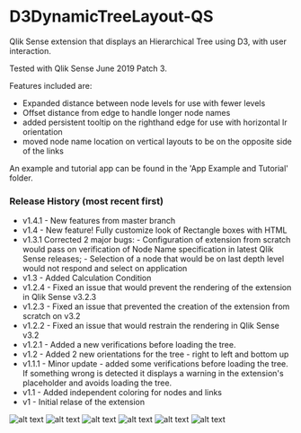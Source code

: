 # D3DynamicTreeLayout-QS
Qlik Sense extension that displays an Hierarchical Tree using D3, with user interaction.

Tested with Qlik Sense June 2019 Patch 3.

Features included are:
  * Expanded distance between node levels for use with fewer levels
  * Offset distance from edge to handle longer node names
  * added persistent tooltip on the righthand edge for use with horizontal lr orientation
  * moved node name location on vertical layouts to be on the opposite side of the links

An example and tutorial app can be found in the 'App Example and Tutorial' folder.

### Release History (most recent first)
 * v1.4.1 - New features from master branch
 * v1.4 - New feature! Fully customize look of Rectangle boxes with HTML
 * v1.3.1 Corrected 2 major bugs:
 		- Configuration of extension from scratch would pass on verification of Node Name specification in latest Qlik Sense releases;
 		- Selection of a node that would be on last depth level would not respond and select on application
 * v1.3 - Added Calculation Condition
 * v1.2.4 - Fixed an issue that would prevent the rendering of the extension in Qlik Sense v3.2.3
 * v1.2.3 - Fixed an issue that prevented the creation of the extension from scratch on v3.2
 * v1.2.2 - Fixed an issue that would restrain the rendering in Qlik Sense v3.2
 * v1.2.1 - Added a new verifications before loading the tree.
 * v1.2 - Added 2 new orientations for the tree - right to left and bottom up
 * v1.1.1 - Minor update - added some verifications before loading the tree. If something wrong is detected it
   displays a warning in the extension's placeholder and avoids loading the tree.
 * v1.1 - Added independent coloring for nodes and links
 * v1 - Initial relase of the extension


![alt text](./Screenshots%20Example/Screenshot-1.PNG?raw=true) 
![alt text](./Screenshots%20Example/Screenshot-3.png?raw=true) 
![alt text](./Screenshots%20Example/Screenshot-4.png?raw=true) 
![alt text](./Screenshots%20Example/Screenshot-5.png?raw=true) 
![alt text](./Screenshots%20Example/Screenshot-8.PNG?raw=true) 
![alt text](./Screenshots%20Example/Screenshot-7.PNG?raw=true)
